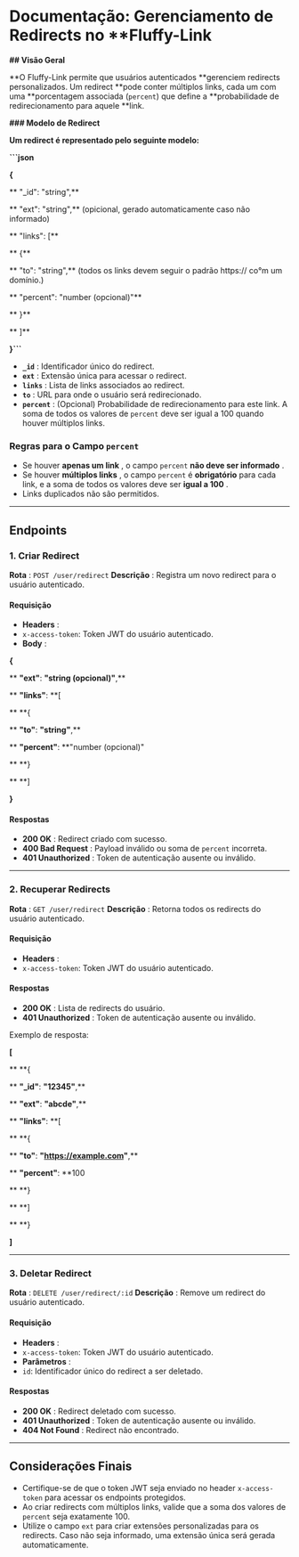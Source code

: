 # Documentação: Gerenciamento de Redirects no **Fluffy-Link

**## Visão Geral**

**O Fluffy-Link permite que usuários autenticados **gerenciem redirects personalizados. Um redirect **pode conter múltiplos links, cada um com uma **porcentagem associada (`percent`) que define a **probabilidade de redirecionamento para aquele **link.

**### Modelo de Redirect**

**Um redirect é representado pelo seguinte modelo:**

**```json**

**{**

**  "_id": "string",**

**  "ext": "string",** (opicional, gerado automaticamente caso não informado)

**  "links": [**

**    {**

**      "to": "string",** (todos os links devem seguir o padrão https:// co°m um domínio.)

**      "percent": "number (opcional)"**

**    }**

**  ]**

**}```**

* **`_id`** : Identificador único do redirect.
* **`ext`** : Extensão única para acessar o redirect.
* **`links`** : Lista de links associados ao redirect.
* **`to`** : URL para onde o usuário será redirecionado.
* **`percent`** : (Opcional) Probabilidade de redirecionamento para este link. A soma de todos os valores de `percent` deve ser igual a 100 quando houver múltiplos links.

### Regras para o Campo `percent`

* Se houver  **apenas um link** , o campo `percent`  **não deve ser informado** .
* Se houver  **múltiplos links** , o campo `percent` é **obrigatório** para cada link, e a soma de todos os valores deve ser  **igual a 100** .
* Links duplicados não são permitidos.

---

## Endpoints

### 1. **Criar Redirect**

 **Rota** : `POST /user/redirect`
 **Descrição** : Registra um novo redirect para o usuário autenticado.

#### Requisição

* **Headers** :
* `x-access-token`: Token JWT do usuário autenticado.
* **Body** :

**{**

**  **"ext"**: **"string (opcional)"**,**

**  **"links"**: **[

**    **{

**      **"to"**: **"string"**,**

**      **"percent"**: **"number (opcional)"

**    **}

**  **]

**}**

#### Respostas

* **200 OK** : Redirect criado com sucesso.
* **400 Bad Request** : Payload inválido ou soma de `percent` incorreta.
* **401 Unauthorized** : Token de autenticação ausente ou inválido.

---

### 2. **Recuperar Redirects**

 **Rota** : `GET /user/redirect`
 **Descrição** : Retorna todos os redirects do usuário autenticado.

#### Requisição

* **Headers** :
* `x-access-token`: Token JWT do usuário autenticado.

#### Respostas

* **200 OK** : Lista de redirects do usuário.
* **401 Unauthorized** : Token de autenticação ausente ou inválido.

Exemplo de resposta:

**[**

**  **{

**    **"_id"**: **"12345"**,**

**    **"ext"**: **"abcde"**,**

**    **"links"**: **[

**      **{

**        **"to"**: **"**https://example.com**"**,**

**        **"percent"**: **100

**      **}

**    **]

**  **}

**]**

---

### 3. **Deletar Redirect**

 **Rota** : `DELETE /user/redirect/:id`
 **Descrição** : Remove um redirect do usuário autenticado.

#### Requisição

* **Headers** :
* `x-access-token`: Token JWT do usuário autenticado.
* **Parâmetros** :
* `id`: Identificador único do redirect a ser deletado.

#### Respostas

* **200 OK** : Redirect deletado com sucesso.
* **401 Unauthorized** : Token de autenticação ausente ou inválido.
* **404 Not Found** : Redirect não encontrado.

---

## Considerações Finais

* Certifique-se de que o token JWT seja enviado no header `x-access-token` para acessar os endpoints protegidos.
* Ao criar redirects com múltiplos links, valide que a soma dos valores de `percent` seja exatamente 100.
* Utilize o campo `ext` para criar extensões personalizadas para os redirects. Caso não seja informado, uma extensão única será gerada automaticamente.
